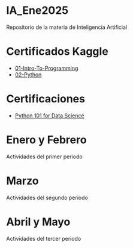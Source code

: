 # IA_Ene2025
Repositorio de la materia de Inteligencia Artificial

# Certificados Kaggle
- [01-Intro-To-Programming](Kaggle/Intro_To_Programming_ValeriaRodriguez.pdf)
- [02-Python](/Kaggle/Python_ValeriaRodriguez.pdf)

# Certificaciones
- [Python 101 for Data Science](./Certificaciones/Python101_ValeriaRodriguez.pdf)

# Enero y Febrero
Actividades del primer periodo

# Marzo
Actividades del segundo periodo

# Abril y Mayo
Actividades del tercer periodo
